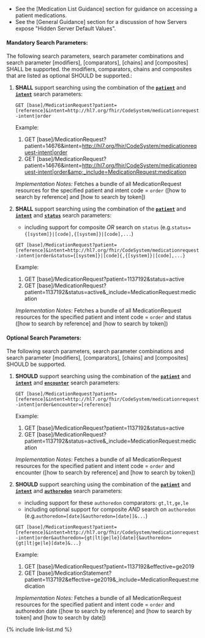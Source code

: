 
- See the [Medication List Guidance] section for guidance on accessing a patient medications.
- See the [General Guidance] section for a discussion of how Servers expose "Hidden Server Default Values".

#### Mandatory Search Parameters:

The following search parameters, search parameter combinations and search parameter [modifiers], [comparators], [chains] and [composites] SHALL be supported.  the  modifiers, comparators, chains and composites that are listed as optional SHOULD be supported.:

1. **SHALL** support searching using the combination of the **[`patient`](SearchParameter-us-core-medicationrequest-patient.html)** and **[`intent`](SearchParameter-us-core-medicationrequest-intent.html)** search parameters:

    `GET [base]/MedicationRequest?patient=[reference]&intent=http://hl7.org/fhir/CodeSystem/medicationrequest-intent|order`

    Example:

      1. GET [base]/MedicationRequest?patient=14676&amp;intent=http://hl7.org/fhir/CodeSystem/medicationrequest-intent|order
      1. GET [base]/MedicationRequest?patient=14676&amp;intent=http://hl7.org/fhir/CodeSystem/medicationrequest-intent|order&amp;_include=MedicationRequest:medication

    *Implementation Notes:* Fetches a bundle of all MedicationRequest resources for the specified patient and intent code = `order` ([how to search by reference] and [how to search by token])

1. **SHALL** support searching using the combination of the **[`patient`](SearchParameter-us-core-medicationrequest-patient.html)** and **[`intent`](SearchParameter-us-core-medicationrequest-intent.html)** and **[`status`](SearchParameter-us-core-medicationrequest-status.html)** search parameters:
    - including support for composite *OR* search on `status` (e.g.`status={[system]}|[code],{[system]}|[code],...`)

    `GET [base]/MedicationRequest?patient=[reference]&intent=http://hl7.org/fhir/CodeSystem/medicationrequest-intent|order&status={[system]}|[code]{,{[system]}|[code],...}`

    Example:

      1. GET [base]/MedicationRequest?patient=1137192&amp;status=active
      1. GET [base]/MedicationRequest?patient=1137192&amp;status=active&amp;_include=MedicationRequest:medication

    *Implementation Notes:* Fetches a bundle of all MedicationRequest resources for the specified patient and intent  code = `order` and status ([how to search by reference] and [how to search by token])


#### Optional Search Parameters:

The following search parameters, search parameter combinations and search parameter [modifiers], [comparators], [chains] and [composites] SHOULD be supported.

1. **SHOULD** support searching using the combination of the **[`patient`](SearchParameter-us-core-medicationrequest-patient.html)** and **[`intent`](SearchParameter-us-core-medicationrequest-intent.html)** and **[`encounter`](SearchParameter-us-core-medicationrequest-encounter.html)** search parameters:

    `GET [base]/MedicationRequest?patient=[reference]&intent=http://hl7.org/fhir/CodeSystem/medicationrequest-intent|order&encounter=[reference]`

    Example:

      1. GET [base]/MedicationRequest?patient=1137192&amp;status=active
      1. GET [base]/MedicationRequest?patient=1137192&amp;status=active&amp;_include=MedicationRequest:medication

    *Implementation Notes:* Fetches a bundle of all MedicationRequest resources for the specified patient and intent  code = `order` and encounter ([how to search by reference] and [how to search by token])

1. **SHOULD** support searching using the combination of the **[`patient`](SearchParameter-us-core-medicationrequest-patient.html)** and **[`intent`](SearchParameter-us-core-medicationrequest-intent.html)** and **[`authoredon`](SearchParameter-us-core-medicationrequest-authoredon.html)** search parameters:
    - including support for these `authoredon` comparators: `gt,lt,ge,le`
    - including optional support for composite *AND* search on `authoredon` (e.g.`authoredon=[date]&authoredon=[date]]&...`)

    `GET [base]/MedicationRequest?patient=[reference]&intent=http://hl7.org/fhir/CodeSystem/medicationrequest-intent|order&authoredon={gt|lt|ge|le}[date]{&authoredon={gt|lt|ge|le}[date]&...}`

    Example:

      1. GET [base]/MedicationRequest?patient=1137192&amp;effective=ge2019
      1. GET [base]/MedicationStatement?patient=1137192&amp;effective=ge2019&amp;_include=MedicationRequest:medication

    *Implementation Notes:* Fetches a bundle of all MedicationRequest resources for the specified patient and intent  code = `order` and authoredon date ([how to search by reference] and [how to search by token] and [how to search by date])

{% include link-list.md %}
